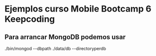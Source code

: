 # Ejemplos curso Mobile Bootcamp 6 Keepcoding

## Para arrancar MongoDB podemos usar

./bin/mongod --dbpath ./data/db --directoryperdb
